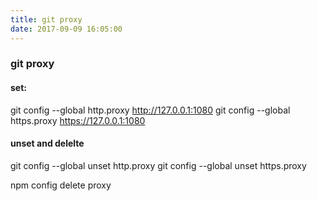 ```yaml
---
title: git proxy
date: 2017-09-09 16:05:00
---
```

### git proxy

#### set:
git config --global http.proxy http://127.0.0.1:1080
git config --global https.proxy https://127.0.0.1:1080

#### unset and delelte
git config --global unset http.proxy
git config --global unset https.proxy

npm config delete proxy



